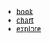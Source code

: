 - [book](https://iconmonstr.com/book-17-svg/)
- [chart](https://iconmonstr.com/chart-11-svg/)
- [explore](https://iconmonstr.com/user-29-svg/)
